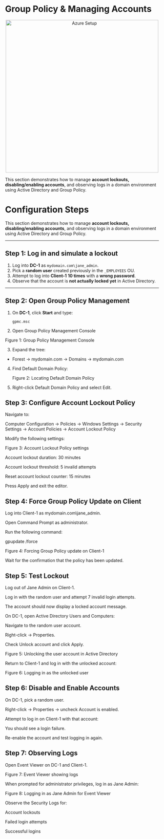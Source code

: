 # Group Policy & Managing Accounts

<p align="center">
  <img src="https://i.imgur.com/gUKUoFk.png" alt="Azure Setup" width="500"/>
</p>

This section demonstrates how to manage **account lockouts, disabling/enabling accounts**, and observing logs in a domain environment using Active Directory and Group Policy.


# Configuration Steps

This section demonstrates how to manage **account lockouts, disabling/enabling accounts**, and observing logs in a domain environment using Active Directory and Group Policy.

---

## Step 1: Log in and simulate a lockout
1. Log into **DC-1** as `mydomain.com\jane_admin`.
2. Pick a **random user** created previously in the `_EMPLOYEES` OU.
3. Attempt to log into **Client-1** **10 times** with a **wrong password**.
4. Observe that the account is **not actually locked yet** in Active Directory.

---

## Step 2: Open Group Policy Management
1. On **DC-1**, click **Start** and type:

   ```text
   gpmc.msc

2. Open Group Policy Management Console

  Figure 1: Group Policy Management Console

3. Expand the tree:

  - Forest → mydomain.com → Domains → mydomain.com

4. Find Default Domain Policy:

   Figure 2: Locating Default Domain Policy

5. Right-click Default Domain Policy and select Edit.


## Step 3: Configure Account Lockout Policy

Navigate to:

Computer Configuration → Policies → Windows Settings → Security Settings → Account Policies → Account Lockout Policy


Modify the following settings:


Figure 3: Account Lockout Policy settings

Account lockout duration: 30 minutes

Account lockout threshold: 5 invalid attempts

Reset account lockout counter: 15 minutes

Press Apply and exit the editor.


## Step 4: Force Group Policy Update on Client

Log into Client-1 as mydomain.com\jane_admin.

Open Command Prompt as administrator.

Run the following command:

gpupdate /force



Figure 4: Forcing Group Policy update on Client-1

Wait for the confirmation that the policy has been updated.


## Step 5: Test Lockout

Log out of Jane Admin on Client-1.

Log in with the random user and attempt 7 invalid login attempts.

The account should now display a locked account message.

On DC-1, open Active Directory Users and Computers:

Navigate to the random user account.

Right-click → Properties.

Check Unlock account and click Apply.


Figure 5: Unlocking the user account in Active Directory

Return to Client-1 and log in with the unlocked account:


Figure 6: Logging in as the unlocked user

## Step 6: Disable and Enable Accounts

On DC-1, pick a random user.

Right-click → Properties → uncheck Account is enabled.

Attempt to log in on Client-1 with that account:

You should see a login failure.

Re-enable the account and test logging in again.


## Step 7: Observing Logs

Open Event Viewer on DC-1 and Client-1.


Figure 7: Event Viewer showing logs

When prompted for administrator privileges, log in as Jane Admin:


Figure 8: Logging in as Jane Admin for Event Viewer

Observe the Security Logs for:

Account lockouts

Failed login attempts

Successful logins
